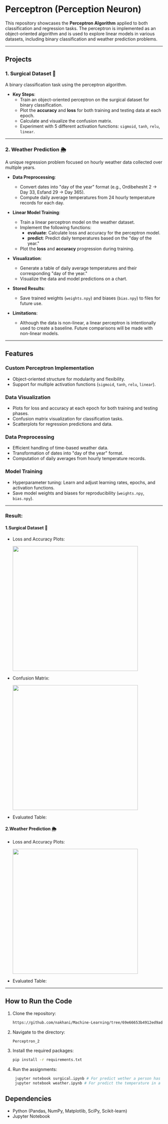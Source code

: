 # Perceptron (Perception Neuron)

This repository showcases the **Perceptron Algorithm** applied to both classification and regression tasks. The perceptron is implemented as an object-oriented algorithm and is used to explore linear models in various datasets, including binary classification and weather prediction problems.

---
## Projects

### **1. Surgical Dataset 🏨**
A binary classification task using the perceptron algorithm. 

- **Key Steps**:
  - Train an object-oriented perceptron on the surgical dataset for binary classification.
  - Plot the **accuracy** and **loss** for both training and testing data at each epoch.
  - Calculate and visualize the confusion matrix.
  - Experiment with 5 different activation functions: `sigmoid`, `tanh`, `relu`, `linear`.

---
### **2. Weather Prediction 🌦**
A unique regression problem focused on hourly weather data collected over multiple years.

- **Data Preprocessing**:
  - Convert dates into "day of the year" format (e.g., Ordibehesht 2 → Day 33, Esfand 29 → Day 365).
  - Compute daily average temperatures from 24 hourly temperature records for each day.

- **Linear Model Training**:
  - Train a linear perceptron model on the weather dataset.
  - Implement the following functions:
    - **evaluate**: Calculate loss and accuracy for the perceptron model.
    - **predict**: Predict daily temperatures based on the "day of the year."
  - Plot the **loss** and **accuracy** progression during training.

- **Visualization**:
  - Generate a table of daily average temperatures and their corresponding "day of the year."
  - Visualize the data and model predictions on a chart.

- **Stored Results**:
  - Save trained weights (`weights.npy`) and biases (`bias.npy`) to files for future use.

- **Limitations**:
  - Although the data is non-linear, a linear perceptron is intentionally used to create a baseline. Future comparisons will be made with non-linear models.

---


## Features

### **Custom Perceptron Implementation**
- Object-oriented structure for modularity and flexibility.
- Support for multiple activation functions (`sigmoid`, `tanh`, `relu`, `linear`).

### **Data Visualization**
- Plots for loss and accuracy at each epoch for both training and testing phases.
- Confusion matrix visualization for classification tasks.
- Scatterplots for regression predictions and data.

### **Data Preprocessing**
- Efficient handling of time-based weather data.
- Transformation of dates into "day of the year" format.
- Computation of daily averages from hourly temperature records.

### **Model Training**
- Hyperparameter tuning: Learn and adjust learning rates, epochs, and activation functions.
- Save model weights and biases for reproducibility (`weights.npy`, `bias.npy`).

---

### **Result:**

#### **1.Surgical Dataset 🏨**

- Loss and Accuracy Plots:

  <img src = "Employee's salary/Figure_2.png" width = "400">


- Confusion Matrix:

  <img src = "Employee's salary/Figure_2.png" width = "400">

- Evaluated Table:


#### **2.Weather Prediction 🌦**

- Loss and Accuracy Plots:

  <img src = "Abalone/Figure_1.png" width = "400">

- Evaluated Table: 

---

## How to Run the Code
1. Clone the repository:
   ```sh
   https://github.com/nakhani/Machine-Learning/tree/69e66653b4912ed9ad991a678472959065e248a7/Perceptron
   ```

2. Navigate to the directory:
   ```sh
   Perceptron_2
   ```

3. Install the required packages:
   ```sh
   pip install -r requirements.txt
   ```

4. Run the assignments:

   ```sh
    jupyter notebook surgical.ipynb # For predict wether a person has a disorder sign with perceptron 
    jupyter notebook weather.ipynb # For predict the temperature in a day  with perceptron 
   ```

## Dependencies
- Python (Pandas, NumPy, Matplotlib, SciPy, Scikit-learn)
- Jupyter Notebook
